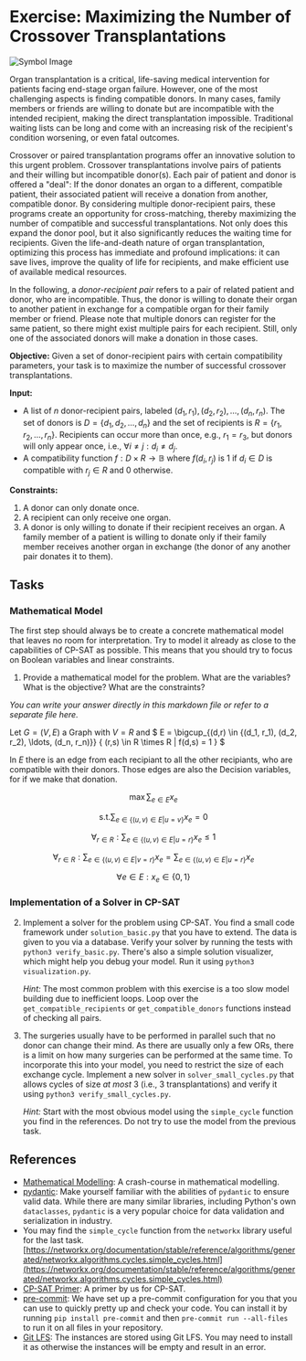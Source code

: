 # Exercise: Maximizing the Number of Crossover Transplantations

![Symbol Image](./.assets/dalle-transpl.png)

Organ transplantation is a critical, life-saving medical intervention for
patients facing end-stage organ failure. However, one of the most challenging
aspects is finding compatible donors. In many cases, family members or friends
are willing to donate but are incompatible with the intended recipient, making
the direct transplantation impossible. Traditional waiting lists can be long and
come with an increasing risk of the recipient's condition worsening, or even
fatal outcomes.

Crossover or paired transplantation programs offer an innovative solution to
this urgent problem. Crossover transplantations involve pairs of patients and
their willing but incompatible donor(s). Each pair of patient and donor is
offered a "deal": If the donor donates an organ to a different, compatible
patient, their associated patient will receive a donation from another,
compatible donor. By considering multiple donor-recipient pairs, these programs
create an opportunity for cross-matching, thereby maximizing the number of
compatible and successful transplantations. Not only does this expand the donor
pool, but it also significantly reduces the waiting time for recipients. Given
the life-and-death nature of organ transplantation, optimizing this process has
immediate and profound implications: it can save lives, improve the quality of
life for recipients, and make efficient use of available medical resources.

In the following, a _donor-recipient pair_ refers to a pair of related patient
and donor, who are incompatible. Thus, the donor is willing to donate their
organ to another patient in exchange for a compatible organ for their family
member or friend. Please note that multiple donors can register for the same
patient, so there might exist multiple pairs for each recipient. Still, only one
of the associated donors will make a donation in those cases.

**Objective:** Given a set of donor-recipient pairs with certain compatibility
parameters, your task is to maximize the number of successful crossover
transplantations.

**Input:**

- A list of $n$ donor-recipient pairs, labeled
  $(d_1, r_1), (d_2, r_2), \ldots, (d_n, r_n)$. The set of donors is
  $D = \{d_1, d_2, \ldots, d_n\}$ and the set of recipients is
  $R = \{r_1, r_2, \ldots, r_n\}$. Recipients can occur more than once, e.g.,
  $r_1=r_3$, but donors will only appear once, i.e.,
  $\forall i\not= j: d_i\not=d_j$.
- A compatibility function $f: D\times R \rightarrow \mathbb{B}$ where
  $f(d_i, r_j)$ is 1 if $d_i\in D$ is compatible with $r_j\in R$ and 0
  otherwise.

**Constraints:**

1. A donor can only donate once.
2. A recipient can only receive one organ.
3. A donor is only willing to donate if their recipient receives an organ. A
   family member of a patient is willing to donate only if their family member
   receives another organ in exchange (the donor of any another pair donates it
   to them).

## Tasks

### Mathematical Model

The first step should always be to create a concrete mathematical model that
leaves no room for interpretation. Try to model it already as close to the
capabilities of CP-SAT as possible. This means that you should try to focus on
Boolean variables and linear constraints.

1. Provide a mathematical model for the problem. What are the variables? What is
   the objective? What are the constraints?

_You can write your answer directly in this markdown file or refer to a separate
file here._

Let $G = (V, E)$ a Graph with $V = R$ and $ E = \bigcup_{(d,r) \in \{(d_1, r_1), (d_2, r_2), \ldots, (d_n, r_n)\}} \{ (r,s) \in R \times R | f(d,s) = 1 \} $

In $E$ there is an edge from each recipiant to all the other recipiants, who are compatible with their donors. Those edges are also the Decision variables, for if we make that donation.


$$\max \sum_{e \in E} x_e$$

$$\text{s.t.} \sum_{e \in \{(u,v) \in E | u = v\} } x_e = 0 $$

$$\forall_{r \in R}: \sum_{e \in \{(u,v) \in E | u = r\} } x_e \leq 1 $$
        
$$\forall_{r \in R}: \sum_{e \in \{(u,v) \in E | v = r\} } x_e = \sum_{e \in \{(u,v) \in E | u = r\} } x_e $$

$$\forall e\in E: x_e \in \{0,1\}$$


### Implementation of a Solver in CP-SAT

2. Implement a solver for the problem using CP-SAT. You find a small code
   framework under `solution_basic.py` that you have to extend. The data is
   given to you via a database. Verify your solver by running the tests with
   `python3 verify_basic.py`. There's also a simple solution visualizer, which
   might help you debug your model. Run it using `python3 visualization.py`.

   *Hint:* The most common problem with this exercise is a too slow model building due to inefficient loops. Loop over the `get_compatible_recipients` or `get_compatible_donors` functions instead of checking all pairs.

3. The surgeries usually have to be performed in parallel such that no donor can
   change their mind. As there are usually only a few ORs, there is a limit on
   how many surgeries can be performed at the same time. To incorporate this
   into your model, you need to restrict the size of each exchange cycle.
   Implement a new solver in `solver_small_cycles.py` that allows cycles of size *at most* 3 (i.e., 3 transplantations) and verify it using
   `python3 verify_small_cycles.py`.
   
   *Hint:* Start with the most obvious model using the `simple_cycle` function you find in the references. Do not try to use the model from the previous task.

## References

- [Mathematical Modelling](https://www.gurobi.com/resources/math-programming-modeling-basics/):
  A crash-course in mathematical modelling.
- [pydantic](https://docs.pydantic.dev/latest/): Make yourself familiar with the
  abilities of `pydantic` to ensure valid data. While there are many similar
  libraries, including Python's own `dataclasses`, `pydantic` is a very popular
  choice for data validation and serialization in industry.
- You may find the `simple_cycle` function from the `networkx` library useful for the last task. [https://networkx.org/documentation/stable/reference/algorithms/generated/networkx.algorithms.cycles.simple_cycles.html](https://networkx.org/documentation/stable/reference/algorithms/generated/networkx.algorithms.cycles.simple_cycles.html)
- [CP-SAT Primer](https://github.com/d-krupke/cpsat-primer): A primer by us for
  CP-SAT.
- [pre-commit](https://pre-commit.com/): We have set up a pre-commit
  configuration for you that you can use to quickly pretty up and check your
  code. You can install it by running `pip install pre-commit` and then
  `pre-commit run --all-files` to run it on all files in your repository.
- [Git LFS](https://git-lfs.com/): The instances are stored using Git LFS. You
  may need to install it as otherwise the instances will be empty and result in
  an error.
